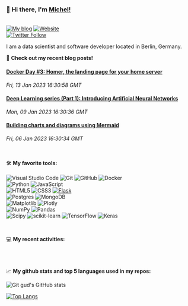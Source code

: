 ### 👋   Hi there, I'm [Michel!](http://www.michelfailing.de) 
\
[![My blog](https://img.shields.io/website?down_color=red&label=My%20blog%3A%20blog.michelfailing.de&style=for-the-badge&url=https%3A%2F%2Fblog.michelfailing.de)](https://blog.michelfailing.de)
[![Website](https://img.shields.io/website?down_color=red&label=My%20website%3A%20michelfailing.de&style=for-the-badge&url=http%3A%2F%2Fmichelfailing.de)](http://www.michelfailing.de)  
[![Twitter Follow](https://img.shields.io/twitter/follow/FailingMichel?color=1DA1F2&logo=twitter&style=for-the-badge)](https://twitter.com/intent/follow?original_referer=https%3A%2F%2Fgithub.com%2FFailingMichel&screen_name=FailingMichel)


I am a data scientist and software developer located in Berlin, Germany.


 📙 **Check out my recent blog posts!**
<!--START_SECTION:feed-->
#### [Docker Day #3: Homer, the landing page for your home server](https://blog.michelfailing.de/docker-day-homer/) 
*Fri, 13 Jan 2023 16:30:58 GMT*
#### [Deep Learning series (Part 1): Introducing Artificial Neural Networks](https://blog.michelfailing.de/deep-learning-series-part-1-introducing-artificial-neural-networks/) 
*Mon, 09 Jan 2023 16:30:36 GMT*
#### [Building charts and diagrams using Mermaid](https://blog.michelfailing.de/mermaid/) 
*Fri, 06 Jan 2023 16:30:34 GMT*
<!--END_SECTION:feed-->

<br /><br />
🛠️ **My favorite tools:**<br /><br />
![Visual Studio Code](https://img.shields.io/badge/Visual%20Studio%20Code-0078d7.svg?style=flat-square&logo=visual-studio-code&logoColor=white)
![Git](https://img.shields.io/badge/git-%23F05033.svg?style=flat-squaer&logo=git&logoColor=white)
![GitHub](https://img.shields.io/badge/github-%23121011.svg?style=flat-square&logo=github&logoColor=white)
![Docker](https://img.shields.io/badge/docker-%230db7ed.svg?style=flat-square&logo=docker&logoColor=white)  
![Python](https://img.shields.io/badge/python-3670A0?style=flat-square&logo=python&logoColor=ffdd54)
![JavaScript](https://img.shields.io/badge/javascript-%23323330.svg?style=flat-square&logo=javascript&logoColor=%23F7DF1E)  
![HTML5](https://img.shields.io/badge/html5-%23E34F26.svg?style=flat-square&logo=html5&logoColor=white)
![CSS3](https://img.shields.io/badge/css3-%231572B6.svg?style=flat-square&logo=css3&logoColor=white)
[![Flask](https://img.shields.io/badge/-Flask-000000?style=flat-square&logo=Flask&logoColor=ffffff)](https://flask.palletsprojects.com/)  
![Postgres](https://img.shields.io/badge/postgres-%23316192.svg?style=flat-squaer&logo=postgresql&logoColor=white)
![MongoDB](https://img.shields.io/badge/MongoDB-%234ea94b.svg?style=flat-square&logo=mongodb&logoColor=white)  
![Matplotlib](https://img.shields.io/badge/Matplotlib-%23ffffff.svg?style=flat-square&logo=Matplotlib&logoColor=black)
![Plotly](https://img.shields.io/badge/Plotly-%233F4F75.svg?style=flat-square&logo=plotly&logoColor=white)  
![NumPy](https://img.shields.io/badge/numpy-%23013243.svg?style=flat-square&logo=numpy&logoColor=white)
![Pandas](https://img.shields.io/badge/pandas-%23150458.svg?style=flat-square&logo=pandas&logoColor=white)  
![Scipy](https://img.shields.io/badge/SciPy-%230C55A5.svg?style=flat-square&logo=scipy&logoColor=%white)
![scikit-learn](https://img.shields.io/badge/scikit--learn-%23F7931E.svg?style=flat-squaree&logo=scikit-learn&logoColor=white)
![TensorFlow](https://img.shields.io/badge/TensorFlow-%23FF6F00.svg?style=flat-square&logo=TensorFlow&logoColor=white)
![Keras](https://img.shields.io/badge/Keras-%23D00000.svg?style=flat-square&logo=Keras&logoColor=white)

<br />  

💻 **My recent activities:**  
 
<!--START_SECTION:activity-->  <br /><br />
 
📈 **My github stats and top 5 languages used in my repos:**

![Git gud's GitHub stats](https://github-readme-stats.vercel.app/api?username=MichlF&count_private=true&hide=stars&show_icons=true&theme=merko)

[![Top Langs](https://github-readme-stats.vercel.app/api/top-langs/?username=MichlF&langs_count=8&layout=compact&theme=merko)](https://github.com/anuraghazra/github-readme-stats)

<!--
You want to find out how to do this?
Check out: https://www.youtube.com/watch?v=n6d4KHSKqGk&t
-->

